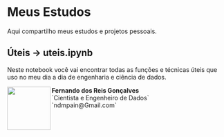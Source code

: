# Meus Estudos
Aqui compartilho meus estudos e projetos pessoais.

## Úteis -> uteis.ipynb
Neste notebook você vai encontrar todas as funções e técnicas úteis que uso no meu dia a dia de engenharia e ciência de dados.

<p align="left">
  <img align="left" src="https://avatars.githubusercontent.com/u/5248203?v=4" width="100px" height="100px"/>
  <b>Fernando dos Reis Gonçalves</b><br>
  `Cientista e Engenheiro de Dados`<br>
  `ndmpain@Gmail.com`
</p>
